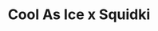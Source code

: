 ---
slug: cool-as-ice-x-squidki
title: Cool As Ice x Squidki
description: "Cool As Ice x Squidki is an exciting online game. Play for free directly in your browser!"
icon: /images/new_mods/Cool As Ice x Sprinkle.png
url: https://wowtbc.net/sprunkin/sprunki-x-coolasice/index.html
previewImage: /images/new_mods/Cool As Ice x Sprinkle.png
type: new mods

# SEO配置
seo:
  title: "Cool As Ice x Squidki - Play Free Online Game | Fun Browser Games"
  description: "Cool As Ice x Squidki - Play this fun online game for free in your browser. No download required!"
  ogImage: "/images/new_mods/Cool As Ice x Sprinkle.png"
  keywords: "cool-as-ice-x-squidki, online game, browser game, free game, new mods game, play online"

videoUrls:
  - https://www.youtube.com/embed/example1
  - https://www.youtube.com/embed/example2

whyPlay:
  title: "Why Play Cool As Ice x Squidki?"
  items:
    - "Immersive Gameplay: Cool As Ice x Squidki offers an engaging and immersive gaming experience that will keep you entertained for hours"
    - "Challenging Levels: Test your skills with increasingly difficult challenges and obstacles"
    - "Beautiful Graphics: Enjoy stunning visuals and smooth animations that bring the game world to life"
    - "Regular Updates: New content and features are added regularly to keep the game fresh and exciting"
    - "Free to Play: Experience all the fun without spending a penny"
    - "Community Features: Connect with other players, share strategies, and compete for high scores"
    - "Cross-Platform: Play on any device with a web browser, no downloads required"

features:
  title: "Key Features of Cool As Ice x Squidki"
  image: "/images/new_mods/Cool As Ice x Sprinkle.png"
  items:
    - "Intuitive Controls: Easy to learn controls make Cool As Ice x Squidki accessible for players of all skill levels"
    - "Multiple Game Modes: Enjoy various gameplay options that provide different challenges and experiences"
    - "Character Customization: Personalize your gaming experience with unique characters and items"
    - "Achievement System: Complete special tasks to earn rewards and recognition"
    - "Leaderboards: Compete with players worldwide and see who can achieve the highest scores"

characteristics:
  title: "Game Characteristics"
  image: "/images/new_mods/Cool As Ice x Sprinkle.png"
  items:
    - "Genre: New mods game with elements of strategy and skill"
    - "Difficulty: Suitable for both casual gamers and those seeking a challenge"
    - "Play Time: Quick sessions or extended gameplay, depending on your preference"
    - "Art Style: Vibrant and engaging visuals that enhance the gaming experience"
    - "Sound Design: Immersive audio that complements the gameplay perfectly"

info: "Cool As Ice x Squidki is an exciting online game that offers players a unique and engaging gaming experience. With its intuitive controls, stunning visuals, and challenging gameplay, Cool As Ice x Squidki provides hours of entertainment for players of all ages and skill levels. Whether you're looking for a quick gaming session during a break or an extended play session, Cool As Ice x Squidki delivers an immersive experience that will keep you coming back for more. The game features multiple levels of increasing difficulty, ensuring that players are constantly challenged as they progress. With regular updates adding new content and features, Cool As Ice x Squidki remains fresh and exciting, providing endless entertainment options for its growing community of players."

howToPlayIntro: "Welcome to Cool As Ice x Squidki! This guide will walk you through the basics and help you master the game. Whether you're a beginner or looking to improve your skills, these tips and instructions will enhance your gaming experience."

howToPlaySteps:
  - title: "Getting Started"
    description: "Begin your Cool As Ice x Squidki adventure by familiarizing yourself with the controls. Use your keyboard or mouse to navigate through the game interface. The tutorial will guide you through the basic mechanics and help you understand the objectives."
  - title: "Understanding the Objectives"
    description: "In Cool As Ice x Squidki, your main goal is to progress through levels by completing specific objectives. Each level presents unique challenges that require different strategies and approaches."
  - title: "Mastering the Controls"
    description: "Practice using the controls to improve your precision and reaction time. Cool As Ice x Squidki requires quick reflexes and strategic thinking to overcome obstacles and defeat opponents."
  - title: "Utilizing Power-ups"
    description: "Collect power-ups throughout the game to enhance your abilities and overcome difficult challenges. Each power-up offers unique advantages that can be crucial for success."
  - title: "Developing Strategies"
    description: "As you progress in Cool As Ice x Squidki, develop effective strategies for different scenarios. Analyze patterns, anticipate challenges, and adapt your approach to maximize your performance."

faq:
  title: "Frequently Asked Questions about Cool As Ice x Squidki"
  items:
    - question: "Is Cool As Ice x Squidki free to play?"
      answer: "Yes, Cool As Ice x Squidki is completely free to play directly in your web browser. No downloads or purchases are required to enjoy the full game experience."
    - question: "Can I play Cool As Ice x Squidki on mobile devices?"
      answer: "Yes, Cool As Ice x Squidki is optimized for both desktop and mobile play. You can enjoy the game on any device with a web browser and internet connection."
    - question: "Are there any in-game purchases?"
      answer: "While Cool As Ice x Squidki is free to play, there may be optional in-game purchases available for cosmetic items or additional features that don't affect core gameplay."
    - question: "How often is Cool As Ice x Squidki updated?"
      answer: "The developers regularly update Cool As Ice x Squidki with new content, features, and improvements based on player feedback and game performance."
    - question: "Can I play Cool As Ice x Squidki offline?"
      answer: "Currently, Cool As Ice x Squidki requires an internet connection to play as it's a browser-based online game."
    - question: "Is Cool As Ice x Squidki suitable for children?"
      answer: "Yes, Cool As Ice x Squidki is designed to be family-friendly and suitable for players of all ages."
    - question: "How do I report bugs or issues?"
      answer: "If you encounter any problems while playing Cool As Ice x Squidki, you can report them through the game's support page or contact the developers directly through their website."
    - question: "Still Have Questions?"
      answer: "If you have additional questions about Cool As Ice x Squidki that aren't covered in this FAQ, please visit our support center or contact our customer service team for assistance."
---